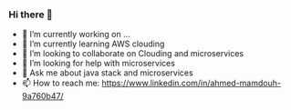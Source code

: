 ### Hi there 👋

- 🔭 I’m currently working on ...
- 🌱 I’m currently learning AWS clouding
- 👯 I’m looking to collaborate on Clouding and microservices
- 🤔 I’m looking for help with microservices
- 💬 Ask me about java stack and microservices
- 📫 How to reach me: https://www.linkedin.com/in/ahmed-mamdouh-9a760b47/
